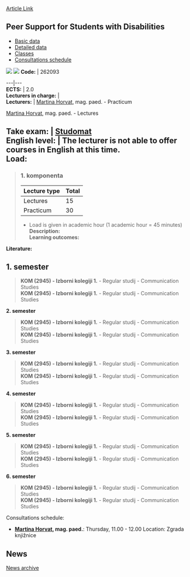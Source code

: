[Article Link](https://www.fhs.hr/en/course/psfswd_a)

## Peer Support for Students with Disabilities
  * [Basic data](https://www.fhs.hr/en/course/psfswd_a#v1id-523824_43493_1_0 "Basic data")
  * [Detailed data](https://www.fhs.hr/en/course/psfswd_a#v1id-523824_43493_1_1 "Detailed data")
  * [Classes](https://www.fhs.hr/en/course/psfswd_a#v1id-523824_43493_1_2 "Classes")
  * [Consultations schedule](https://www.fhs.hr/en/course/psfswd_a#v1id-523824_43493_1_3 "Consultations schedule")


[![](https://www.fhs.hr/img/flags/gif/hr.gif)](https://www.fhs.hr/predmet/vpssi_a) [![](https://www.fhs.hr/img/flags/gif/gb.gif)](https://www.fhs.hr/en/course/psfswd_a)
**Code:** |  262093  
  
---|---  
**ECTS:** |  2.0   
**Lecturers in charge:** |   
**Lecturers:** |  [Martina Horvat](https://www.fhs.hr/djelatnik/martina.horvat), mag. paed. - Practicum  
  
[Martina Horvat](https://www.fhs.hr/djelatnik/martina.horvat), mag. paed. - Lectures  
  
**Take exam:** |  [Studomat](http://www.isvu.hr/studomat)  
**English level:** |  The lecturer is not able to offer courses in English at this time.   
**Load:**  
---  
> ### 1. komponenta
> | Lecture type | Total  
> ---|---  
> Lectures | 15  
> Practicum | 30  
> * Load is given in academic hour (1 academic hour = 45 minutes)   
**Description:**  
> **Learning outcomes:**  

  
**Literature:**  

  
**1. semester**  
---  
> **KOM (2945) - Izborni kolegiji 1.** - Regular studij - Communication Studies  
>  **KOM (2945) - Izborni kolegiji 1.** - Regular studij - Communication Studies  
>   
  
**2. semester**  
> **KOM (2945) - Izborni kolegiji 1.** - Regular studij - Communication Studies  
>  **KOM (2945) - Izborni kolegiji 1.** - Regular studij - Communication Studies  
>   
  
**3. semester**  
> **KOM (2945) - Izborni kolegiji 1.** - Regular studij - Communication Studies  
>  **KOM (2945) - Izborni kolegiji 1.** - Regular studij - Communication Studies  
>   
  
**4. semester**  
> **KOM (2945) - Izborni kolegiji 1.** - Regular studij - Communication Studies  
>  **KOM (2945) - Izborni kolegiji 1.** - Regular studij - Communication Studies  
>   
  
**5. semester**  
> **KOM (2945) - Izborni kolegiji 1.** - Regular studij - Communication Studies  
>  **KOM (2945) - Izborni kolegiji 1.** - Regular studij - Communication Studies  
>   
  
**6. semester**  
> **KOM (2945) - Izborni kolegiji 1.** - Regular studij - Communication Studies  
>  **KOM (2945) - Izborni kolegiji 1.** - Regular studij - Communication Studies  
>   
Consultations schedule: 
  * **[Martina Horvat](https://www.fhs.hr/djelatnik/martina.horvat), mag. paed.**: 
Thursday, 11.00 - 12.00
Location: Zgrada knjižnice 


## News
[News archive](https://www.fhs.hr/en/course/psfswd_a?@=21m9a#news_123630 "News archive")
